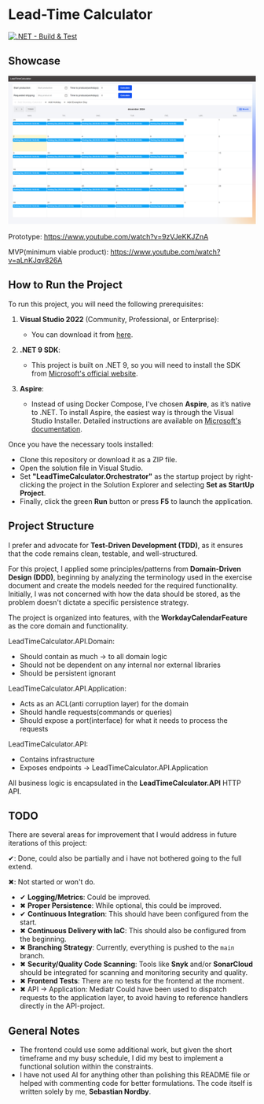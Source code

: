 # Lead-Time Calculator

[![.NET - Build & Test](https://github.com/sebastiannordby/lead-time-calculator/actions/workflows/ci-workflow.yml/badge.svg)](https://github.com/sebastiannordby/lead-time-calculator/actions/workflows/ci-workflow.yml)

## Showcase

<img src="resources/images/ui.png" />

Prototype: https://www.youtube.com/watch?v=9zVJeKKJZnA

MVP(minimum viable product): https://www.youtube.com/watch?v=aLnKJqv826A

## How to Run the Project

To run this project, you will need the following prerequisites:

1. **Visual Studio 2022** (Community, Professional, or Enterprise):

   - You can download it from [here](https://visualstudio.microsoft.com/downloads/).

2. **.NET 9 SDK**:

   - This project is built on .NET 9, so you will need to install the SDK from [Microsoft's official website](https://dotnet.microsoft.com/en-us/download/dotnet/9.0).

3. **Aspire**:
   - Instead of using Docker Compose, I've chosen **Aspire**, as it’s native to .NET. To install Aspire, the easiest way is through the Visual Studio Installer. Detailed instructions are available on [Microsoft's documentation](https://learn.microsoft.com/en-us/dotnet/aspire/fundamentals/setup-tooling?tabs=windows&pivots=visual-studio).

Once you have the necessary tools installed:

- Clone this repository or download it as a ZIP file.
- Open the solution file in Visual Studio.
- Set **"LeadTimeCalculator.Orchestrator"** as the startup project by right-clicking the project in the Solution Explorer and selecting **Set as StartUp Project**.
- Finally, click the green **Run** button or press **F5** to launch the application.

## Project Structure


I prefer and advocate for **Test-Driven Development (TDD)**, as it ensures that the code remains clean, testable, and well-structured.

For this project, I applied some principles/patterns from **Domain-Driven Design (DDD)**, beginning by analyzing the terminology used in the exercise document and create the models needed for the required functionality.
Initially, I was not concerned with how the data should be stored, as the problem doesn't dictate a specific persistence strategy.

The project is organized into features, with the **WorkdayCalendarFeature** as the core domain and functionality.

LeadTimeCalculator.API.Domain:
- Should contain as much -> to all domain logic
- Should not be dependent on any internal nor external libraries
- Should be persistent ignorant

LeadTimeCalculator.API.Application:
- Acts as an ACL(anti corruption layer) for the domain
- Should handle requests(commands or queries)
- Should expose a port(interface) for what it needs to process the requests

LeadTimeCalculator.API:
- Contains infrastructure
- Exposes endpoints -> LeadTimeCalculator.API.Application


All business logic is encapsulated in the **LeadTimeCalculator.API** HTTP API.


## TODO

There are several areas for improvement that I would address in future iterations of this project:

✔: Done, could also be partially and i have not bothered going to the full extend.

✖: Not started or won't do.

- ✔ **Logging/Metrics**: Could be improved.
- ✖ **Proper Persistence**: While optional, this could be improved.
- ✔ **Continuous Integration**: This should have been configured from the start.
- ✖ **Continuous Delivery with IaC**: This should also be configured from the beginning.
- ✖ **Branching Strategy**: Currently, everything is pushed to the `main` branch.
- ✖ **Security/Quality Code Scanning**: Tools like **Snyk** and/or **SonarCloud** should be integrated for scanning and monitoring security and quality.
- ✖ **Frontend Tests**: There are no tests for the frontend at the moment.
- ✖ API -> Application: Mediatr Could have been used to dispatch requests to the application layer, to avoid having to reference handlers directly in the API-project.

## General Notes

- The frontend could use some additional work, but given the short timeframe and my busy schedule, I did my best to implement a functional solution within the constraints.
- I have not used AI for anything other than polishing this README file or helped with commenting code for better formulations. The code itself is written solely by me, **Sebastian Nordby**.
